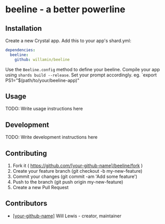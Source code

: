 # beeline - a better powerline

## Installation

Create a new Crystal app.
Add this to your app's shard.yml:

```yaml
dependencies:
  beeline:
    github: willamin/beeline
```

Use the `Beeline.config` method to define your beeline.
Compile your app using `shards build --release`.
Set your prompt accordingly.
eg. `export PS1="\$(path/to/your/beeline-app)"

## Usage

TODO: Write usage instructions here

## Development

TODO: Write development instructions here

## Contributing

1. Fork it ( https://github.com/[your-github-name]/beeline/fork )
2. Create your feature branch (git checkout -b my-new-feature)
3. Commit your changes (git commit -am 'Add some feature')
4. Push to the branch (git push origin my-new-feature)
5. Create a new Pull Request

## Contributors

- [[your-github-name]](https://github.com/[your-github-name]) Will Lewis - creator, maintainer
